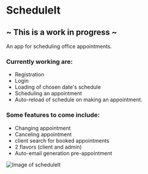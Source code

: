 # ScheduleIt
## ~ This is a work in progress ~

An app for scheduling office appointments.

### Currently working are:
* Registration
* Login
* Loading of chosen date's schedule
* Scheduling an appointment
* Auto-reload of schedule on making an appointment.

### Some features to come include:
* Changing appointment
* Canceling appointment
* client search for booked appointments
* 2 flavors (client and admin)
* Auto-email generation pre-appointment

![Image of scheduleIt](http://www.redfrench.net/img/scheduleIt.png)
